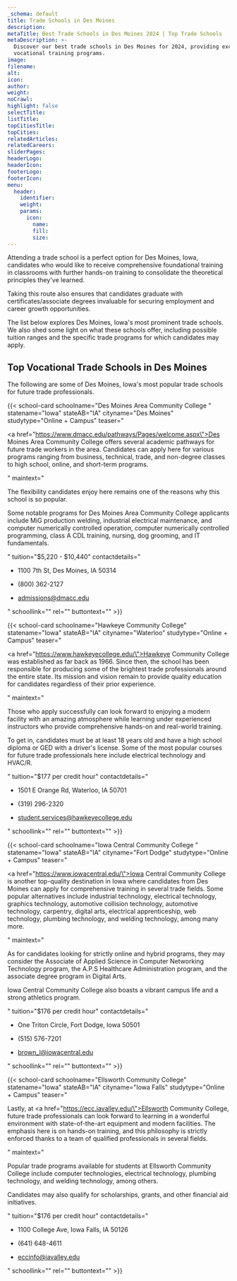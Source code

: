 ```yaml
---
_schema: default
title: Trade Schools in Des Moines
description:
metaTitle: Best Trade Schools in Des Moines 2024 | Top Trade Schools
metaDescription: >-
  Discover our best trade schools in Des Moines for 2024, providing exceptional
  vocational training programs.
image:
filename:
alt:
icon:
author:
weight:
noCrawl:
highlight: false
selectTitle:
listTitle:
topCitiesTitle:
topCities:
relatedArticles:
relatedCareers:
sliderPages:
headerLogo:
headerIcon:
footerLogo:
footerIcon:
menu:
  header:
    identifier:
    weight:
    params:
      icon:
        name:
        fill:
        size:
---
```

Attending a trade school is a perfect option for Des Moines, Iowa, candidates who would like to receive comprehensive foundational training in classrooms with further hands-on training to consolidate the theoretical principles they've learned.

Taking this route also ensures that candidates graduate with certificates/associate degrees invaluable for securing employment and career growth opportunities.

The list below explores Des Moines, Iowa's most prominent trade schools. We also shed some light on what these schools offer, including possible tuition ranges and the specific trade programs for which candidates may apply.

## **Top Vocational Trade Schools in Des Moines**

The following are some of Des Moines, Iowa's most popular trade schools for future trade professionals.

{{< school-card schoolname="Des Moines Area Community College " statename="Iowa" stateAB="IA" cityname="Des Moines" studytype="Online + Campus" teaser="<p><a href=\"https://www.dmacc.edu/pathways/Pages/welcome.aspx\">Des Moines Area Community College</a> offers several academic pathways for future trade workers in the area. Candidates can apply here for various programs ranging from business, technical, trade, and non-degree classes to high school, online, and short-term programs.</p>" maintext="<p>The flexibility candidates enjoy here remains one of the reasons why this school is so popular.</p><p>Some notable programs for Des Moines Area Community College applicants include MiG production welding, industrial electrical maintenance, and computer numerically controlled operation, computer numerically controlled programming, class A CDL training, nursing, dog grooming, and IT fundamentals.</p>" tuition="$5,220 - $10,440" contactdetails="<ul><li><p>1100 7th St, Des Moines, IA 50314</p></li><li><p>(800) 362-2127</p></li><li><p>admissions@dmacc.edu</p></li></ul>" schoollink="" rel="" buttontext="" >}}

{{< school-card schoolname="Hawkeye Community College" statename="Iowa" stateAB="IA" cityname="Waterloo" studytype="Online + Campus" teaser="<p><a href=\"https://www.hawkeyecollege.edu/\">Hawkeye Community College</a> was established as far back as 1966. Since then, the school has been responsible for producing some of the brightest trade professionals around the entire state. Its mission and vision remain to provide quality education for candidates regardless of their prior experience.</p>" maintext="<p>Those who apply successfully can look forward to enjoying a modern facility with an amazing atmosphere while learning under experienced instructors who provide comprehensive hands-on and real-world training.</p><p>To get in, candidates must be at least 18 years old and have a high school diploma or GED with a driver's license. Some of the most popular courses for future trade professionals here include electrical technology and HVAC/R.</p>" tuition="$177 per credit hour" contactdetails="<ul><li><p>1501 E Orange Rd, Waterloo, IA 50701</p></li><li><p>(319) 296-2320</p></li><li><p>student.services@hawkeyecollege.edu</p></li></ul>" schoollink="" rel="" buttontext="" >}}

{{< school-card schoolname="Iowa Central Community College " statename="Iowa" stateAB="IA" cityname="Fort Dodge" studytype="Online + Campus" teaser="<p><a href=\"https://www.iowacentral.edu/\">Iowa Central Community College</a> is another top-quality destination in Iowa where candidates from Des Moines can apply for comprehensive training in several trade fields. Some popular alternatives include industrial technology, electrical technology, graphics technology, automotive collision technology, automotive technology, carpentry, digital arts, electrical apprenticeship, web technology, plumbing technology, and welding technology, among many more.</p>" maintext="<p>As for candidates looking for strictly online and hybrid programs, they may consider the Associate of Applied Science in Computer Networking Technology program, the A.P.S Healthcare Administration program, and the associate degree program in Digital Arts.</p><p>Iowa Central Community College also boasts a vibrant campus life and a strong athletics program.</p>" tuition="$176 per credit hour" contactdetails="<ul><li><p>One Triton Circle, Fort Dodge, Iowa 50501</p></li><li><p>(515) 576-7201</p></li><li><p>brown_l@iowacentral.edu</p></li></ul>" schoollink="" rel="" buttontext="" >}}

{{< school-card schoolname="Ellsworth Community College" statename="Iowa" stateAB="IA" cityname="Iowa Falls" studytype="Online + Campus" teaser="<p>Lastly, at <a href=\"https://ecc.iavalley.edu/\">Ellsworth Community College</a>, future trade professionals can look forward to learning in a wonderful environment with state-of-the-art equipment and modern facilities. The emphasis here is on hands-on training, and this philosophy is strictly enforced thanks to a team of qualified professionals in several fields.</p>" maintext="<p>Popular trade programs available for students at Ellsworth Community College include computer technologies, electrical technology, plumbing technology, and welding technology, among others.</p><p>Candidates may also qualify for scholarships, grants, and other financial aid initiatives.</p>" tuition="$176 per credit hour" contactdetails="<ul><li><p>1100 College Ave, Iowa Falls, IA 50126</p></li><li><p>(641) 648-4611</p></li><li><p>eccinfo@iavalley.edu</p></li></ul>" schoollink="" rel="" buttontext="" >}}